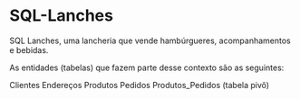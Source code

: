 # SQL-Lanches

 SQL Lanches, uma lancheria que vende hambúrgueres, acompanhamentos e bebidas.

As entidades (tabelas) que fazem parte desse contexto são as seguintes:

Clientes
Endereços
Produtos
Pedidos
Produtos_Pedidos (tabela pivô)
